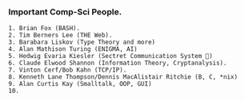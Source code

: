 ### Important Comp-Sci People.

    1. Brian Fox (BASH).
    2. Tim Berners Lee (THE Web).
    3. Barabara Liskov (Type Theory and more)
    4. Alan Mathison Turing (ENIGMA, AI)
    5. Hedwig Evaria Kiesler (Sectret Communication System 🤭)
    6. Claude Elwood Shannon (Information Theory, Cryptanalysis).
    7. Vinton Cerf/Bob Kahn (TCP/IP).
    8. Kenneth Lane Thompson/Dennis MacAlistair Ritchie (B, C, *nix)
    9. Alan Curtis Kay (Smalltalk, OOP, GUI)
    10. 
